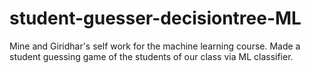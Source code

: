 # student-guesser-decisiontree-ML
Mine and Giridhar's self work for the machine learning course. Made a student guessing game of the students of our class via ML classifier.
